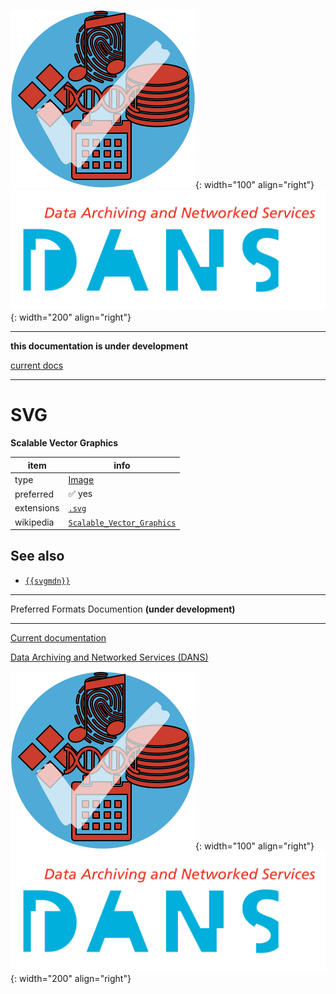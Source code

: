 ![img](../images/formats.png){: width="100" align="right"}
![img](../images/DANS.png){: width="200" align="right"}

---

**this documentation is under development**

[current docs]({{preferredFormats}})

---



# SVG

**Scalable Vector Graphics**

item | info
--- | ---
type | [Image](../dataTypes/image.md)
preferred | ✅ yes
extensions | [`.svg`](../extensions/svg.md)
wikipedia | [`Scalable_Vector_Graphics`]({{wikipedia}}/Scalable_Vector_Graphics)



## See also
*   [`{{svgmdn}}`]({{svgmdn}})




---

Preferred Formats Documention **(under development)**

---

[Current documentation]({{preferredFormats}})

[Data Archiving and Networked Services (DANS)]({{dans}})

![img](../images/formats.png){: width="100" align="right"}
![img](../images/DANS.png){: width="200" align="right"}
